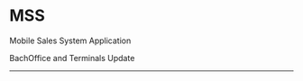 # MSS
Mobile Sales System Application

BachOffice and Terminals Update

**************************************************************************

